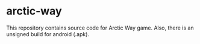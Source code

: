 # arctic-way

This repository contains source code for Arctic Way game. 
Also, there is an unsigned build for android (.apk).
